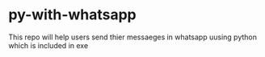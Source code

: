# py-with-whatsapp
This repo will help users send thier messaeges in whatsapp uusing python which is included in exe
